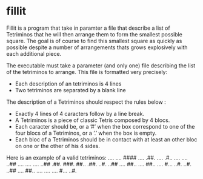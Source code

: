 # fillit
Fillit is a program that take in paramter a file that describe a list of Tetriminos that he will then arrange them to form the smallest possible square.
The goal is of course to find this smallest square as quickly as possible despite a number of arrangements thats grows explosively with each additional piece.

The executable must take a parameter (and only one) file describing the list of the tetriminos to arrange. 
This file is formatted very precisely:
- Each description of an tetriminos is 4 lines
- Two tetriminos are separated by a blank line

The description of a Tetriminos should respect the rules below :
- Exactly 4 lines of 4 caracters follow by a line break.
- A Tetriminos is a piece of classic Tetris composed by 4 blocs.
- Each caracter should be, or a ’#’ when the box correspond to one of the four blocs of a Tetriminos, 
or a ’.’ when the box is empty.
- Each bloc of a Tetriminos should be in contact with at least an other bloc on one or the other of his 4 sides.

Here is an example of a valid tetriminos:
....    ....    ####    ....    .##.    ....    .#..    ....    ....
..##    ....    ....    ....    ..##    .##.    ###.    ##..    .##.
..#.    ..##    ....    ##..    ....    ##..    ....    #...    ..#.
..#.    ..##    ....    ##..    ....    ....    ....    #...    ..#.
